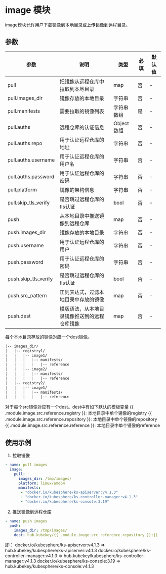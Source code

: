 # image 模块

image模块允许用户下载镜像到本地目录或上传镜像到远程目录。

## 参数

| 参数 | 说明 | 类型 | 必填 | 默认值 |
|------|------|------|------|-------|
| pull | 把镜像从远程仓库中拉取到本地目录 | map | 否 | - |
| pull.images_dir | 镜像存放的本地目录 | 字符串 | 否 | - |
| pull.manifests | 需要拉取的镜像列表 | 字符串数组 | 是 | - |
| pull.auths | 远程仓库的认证信息 | Object数组 | 否 | - |
| pull.auths.repo | 用于认证远程仓库的地址 | 字符串 | 否 | - |
| pull.auths.username | 用于认证远程仓库的用户名 | 字符串 | 否 | - |
| pull.auths.password | 用于认证远程仓库的密码 | 字符串 | 否 | - |
| pull.platform | 镜像的架构信息 | 字符串 | 否 | - |
| pull.skip_tls_verify | 是否跳过远程仓库的tls认证 | bool | 否 | - |
| push | 从本地目录中推送镜像到远程仓库 | map | 否 | - |
| push.images_dir | 镜像存放的本地目录 | 字符串 | 否 | - |
| push.username | 用于认证远程仓库的用户 | 字符串 | 否 | - |
| push.password | 用于认证远程仓库的密码 | 字符串 | 否 | - |
| push.skip_tls_verify | 是否跳过远程仓库的tls认证 | bool | 否 | - |
| push.src_pattern | 正则表达式，过滤本地目录中存放的镜像 | map | 否 | - |
| push.dest | 模版语法，从本地目录镜像推送到的远程仓库镜像 | map | 否 | - |

每个本地目录存放的镜像对应一个dest镜像。
```txt
|-- images_dir/
|   |-- registry1/
|   |   |-- image1/
|   |   |   |-- manifests/
|   |   |   |   |-- reference
|   |   |-- image2/
|   |   |   |-- manifests/
|   |   |   |   |-- reference
|   |-- registry2/
|   |   |-- image1/
|   |   |   |-- manifests/
|   |   |   |   |-- reference
```
对于每个src镜像对应有一个dest。dest中有如下默认的模板变量
{{ .module.image.src.reference.registry }}: 本地目录中单个镜像的registry
{{ .module.image.src.reference.repository }}: 本地目录中单个镜像的repository
{{ .module.image.src.reference.reference }}: 本地目录中单个镜像的reference

## 使用示例

1. 拉取镜像
```yaml
- name: pull images
  image:
    pull:
      images_dir: /tmp/images/
      platform: linux/amd64
      manifests:
       - "docker.io/kubesphere/ks-apiserver:v4.1.3"
       - "docker.io/kubesphere/ks-controller-manager:v4.1.3"
       - "docker.io/kubesphere/ks-console:3.19"
```

2. 推送镜像到远程仓库
```yaml
- name: push images
  push:
    images_dir: /tmp/images/
    dest: hub.kubekey/{{ .module.image.src.reference.repository }}:{{ .module.image.src.reference.reference }}
```
即：
docker.io/kubesphere/ks-apiserver:v4.1.3 => hub.kubekey/kubesphere/ks-apiserver:v4.1.3
docker.io/kubesphere/ks-controller-manager:v4.1.3 => hub.kubekey/kubesphere/ks-controller-manager:v4.1.3
docker.io/kubesphere/ks-console:3.19 => hub.kubekey/kubesphere/ks-console:v4.1.3